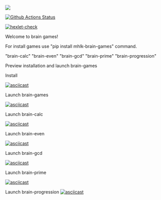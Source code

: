 <a href="https://codeclimate.com/github/KalashnikovM/python-project-lvl1/maintainability"><img src="https://api.codeclimate.com/v1/badges/aece06a9758d6f8f94bc/maintainability" /></a>

[![Github Actions Status](https://github.com/KalashnikovM//python-project-lvl1/workflows/Python%20CI/badge.svg)](https://github.com/KalashnikovM//python-project-lvl1/actions)

[![hexlet-check](https://github.com/KalashnikovM/python-project-lvl1/actions/workflows/hexlet-check.yml/badge.svg)](https://github.com/KalashnikovM/python-project-lvl1/actions/workflows/hexlet-check.yml)

Welcome to brain games!

For install games use "pip install mhlk-brain-games" command.

"brain-calc"
"brain-even"
"brain-gcd"
"brain-prime"
"brain-progression"


Preview installation and launch brain-games

Install

[![asciicast](https://asciinema.org/a/OoW7hbmzLaGITkvSulgwJknQb.svg)](https://asciinema.org/a/OoW7hbmzLaGITkvSulgwJknQb)

Launch brain-games

[![asciicast](https://asciinema.org/a/YyVDwRAMbE4JfE82uA0fGP7LV.svg)](https://asciinema.org/a/YyVDwRAMbE4JfE82uA0fGP7LV)

Launch brain-calc

[![asciicast](https://asciinema.org/a/fFc5lqbwdX6TAC6IcUpiGz39E.svg)](https://asciinema.org/a/fFc5lqbwdX6TAC6IcUpiGz39E)

Launch brain-even

[![asciicast](https://asciinema.org/a/rx0ZGrpEJMlZn9QzKYTZCsvvm.svg)](https://asciinema.org/a/rx0ZGrpEJMlZn9QzKYTZCsvvm)

Launch brain-gcd

[![asciicast](https://asciinema.org/a/ZyOVoDGNzoqgeNJGKdgD4aofr.svg)](https://asciinema.org/a/ZyOVoDGNzoqgeNJGKdgD4aofr)

Launch brain-prime

[![asciicast](https://asciinema.org/a/HLTNvQ6FUS7nS513z5Rl3bTLW.svg)](https://asciinema.org/a/HLTNvQ6FUS7nS513z5Rl3bTLW)

Launch brain-progression
[![asciicast](https://asciinema.org/a/XMhK3an29b0UT54cjnia2WVs8.svg)](https://asciinema.org/a/XMhK3an29b0UT54cjnia2WVs8)



